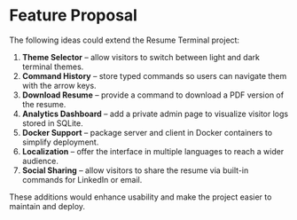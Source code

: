 # Feature Proposal

The following ideas could extend the Resume Terminal project:

1. **Theme Selector** – allow visitors to switch between light and dark terminal themes.
2. **Command History** – store typed commands so users can navigate them with the arrow keys.
3. **Download Resume** – provide a command to download a PDF version of the resume.
4. **Analytics Dashboard** – add a private admin page to visualize visitor logs stored in SQLite.
5. **Docker Support** – package server and client in Docker containers to simplify deployment.
6. **Localization** – offer the interface in multiple languages to reach a wider audience.
7. **Social Sharing** – allow visitors to share the resume via built-in commands for LinkedIn or email.

These additions would enhance usability and make the project easier to maintain and deploy.
